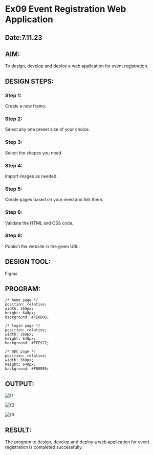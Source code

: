 # Ex09 Event Registration Web Application
## Date:7.11.23

## AIM:
To design, develop and deploy a web application for event registration.

## DESIGN STEPS:

### Step 1:
Create a new frame.

### Step 2:
Select any one preset size of your choice.

### Step 3:
Select the shapes you need.

### Step 4:
Import images as needed.

### Step 5:
Create pages based on your need and link them.

### Step 6:

Validate the HTML and CSS code.

### Step 6:

Publish the website in the given URL.

## DESIGN TOOL:
Figma

## PROGRAM:
```
/* home page */
position: relative;
width: 360px;
height: 640px;
background: #FE0B0B;

/* login page */
position: relative;
width: 360px;
height: 640px;
background: #FFE927;

/* SEC page */
position: relative;
width: 360px;
height: 640px;
background: #F80EE0;
```

## OUTPUT:
![f1](https://github.com/swetha1510/Figma/assets/120623583/3684bd81-05b8-4dfe-a75e-f79829519f45)

![f2](https://github.com/swetha1510/Figma/assets/120623583/4d9848c7-acf2-4f75-a9f5-6351becf32ee)

![f3](https://github.com/swetha1510/Figma/assets/120623583/8561b055-b4f9-44ac-b359-4db0218e96ce)

## RESULT:
The program to design, develop and deploy a web application for event registration is completed successfully.
